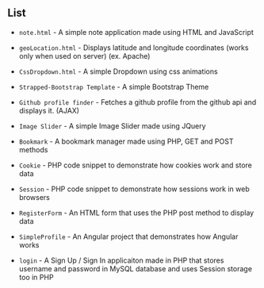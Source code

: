 
## List

- `note.html` - A simple note application made using HTML and JavaScript

- `geoLocation.html` - Displays latitude and longitude coordinates (works only when used on server) (ex. Apache)

- `CssDropdown.html` - A simple Dropdown using css animations

- `Strapped-Bootstrap Template` - A simple Bootstrap Theme

- `Github profile finder` - Fetches a github profile from the github api and displays it. (AJAX)

- `Image Slider` - A simple Image Slider made using JQuery

- `Bookmark` - A bookmark manager made using PHP, GET and POST methods

- `Cookie` - PHP code snippet to demonstrate how cookies work and store data

- `Session` - PHP code snippet to demonstrate how sessions work in web browsers

- `RegisterForm` - An HTML form that uses the PHP post method to display data

- `SimpleProfile` - An Angular project that demonstrates how Angular works

- `login` - A Sign Up / Sign In applicaiton made in PHP that stores username and password in MySQL database and uses Session storage too in PHP


